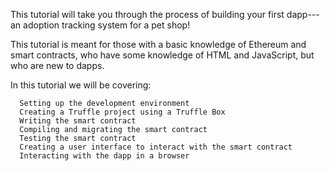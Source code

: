 This tutorial will take you through the process of building your first dapp---an adoption tracking system for a pet shop!

This tutorial is meant for those with a basic knowledge of Ethereum and smart contracts, who have some knowledge of HTML and JavaScript, but who are new to dapps.

In this tutorial we will be covering:

      Setting up the development environment
      Creating a Truffle project using a Truffle Box
      Writing the smart contract
      Compiling and migrating the smart contract
      Testing the smart contract
      Creating a user interface to interact with the smart contract
      Interacting with the dapp in a browser
